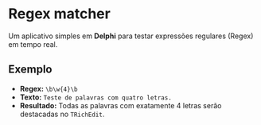 # Regex matcher

Um aplicativo simples em **Delphi** para testar expressões regulares (Regex) em tempo real.

## Exemplo

- **Regex:** `\b\w{4}\b`
- **Texto:** `Teste de palavras com quatro letras.`
- **Resultado:** Todas as palavras com exatamente 4 letras serão destacadas no `TRichEdit`.
